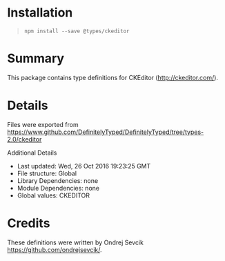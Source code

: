 # Installation
> `npm install --save @types/ckeditor`

# Summary
This package contains type definitions for CKEditor (http://ckeditor.com/).

# Details
Files were exported from https://www.github.com/DefinitelyTyped/DefinitelyTyped/tree/types-2.0/ckeditor

Additional Details
 * Last updated: Wed, 26 Oct 2016 19:23:25 GMT
 * File structure: Global
 * Library Dependencies: none
 * Module Dependencies: none
 * Global values: CKEDITOR

# Credits
These definitions were written by Ondrej Sevcik <https://github.com/ondrejsevcik/>.
